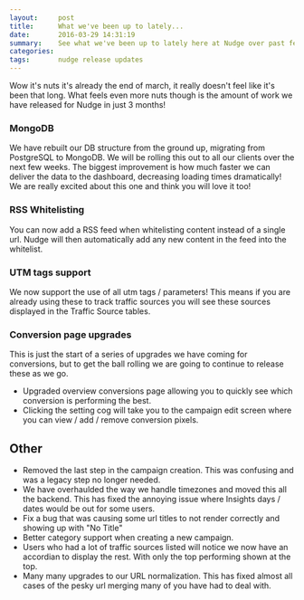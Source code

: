 ```yaml
---
layout:     post
title:      What we've been up to lately...
date:       2016-03-29 14:31:19
summary:    See what we've been up to lately here at Nudge over past few months.
categories:
tags:       nudge release updates
---
```


Wow it's nuts it's already the end of march, it really doesn't feel like it's been that long. What feels even more nuts though is the amount of work we have released for Nudge in just 3 months!

### MongoDB <br>
  We have rebuilt our DB structure from the ground up, migrating from PostgreSQL to MongoDB. We will be rolling this out to all our clients over the next few weeks. The biggest improvement is how much faster we can deliver the data to the dashboard, decreasing loading times dramatically! We are really excited about this one and think you will love it too!

### RSS Whitelisting<br>
  You can now add a RSS feed when whitelisting content instead of a single url. Nudge will then automatically add any new content in the feed into the whitelist.

### UTM tags support<br>
  We now support the use of all utm tags / parameters! This means if you are already using these to track traffic sources you will see these sources displayed in the Traffic Source tables.

### Conversion page upgrades <br>
  This is just the start of a series of upgrades we have coming for conversions, but to get the ball rolling we are going to continue to release these as we go.
  - Upgraded overview conversions page allowing you to quickly see which conversion is performing the best.
  - Clicking the setting cog will take you to the campaign edit screen where you can view / add / remove conversion pixels.

## Other
  - Removed the last step in the campaign creation. This was confusing and was a legacy step no longer needed.
  - We have overhaulded the way we handle timezones and moved this all the backend. This has fixed the annoying issue where Insights days / dates would be out for some users.
  - Fix a bug that was causing some url titles to not render correctly and showing up with "No Title"
  - Better category support when creating a new campaign.
  - Users who had a lot of traffic sources listed will notice we now have an accordian to display the rest. With only the top performing shown at the top.
  - Many many upgrades to our URL normalization. This has fixed almost all cases of the pesky url merging many of you have had to deal with. 
